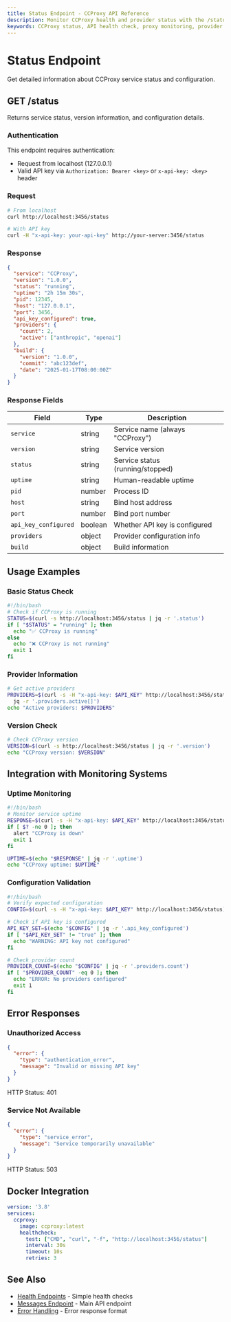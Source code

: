 ```yaml
---
title: Status Endpoint - CCProxy API Reference
description: Monitor CCProxy health and provider status with the /status endpoint. Real-time information about proxy health and provider connectivity.
keywords: CCProxy status, API health check, proxy monitoring, provider status
---
```


# Status Endpoint

Get detailed information about CCProxy service status and configuration.

<SocialShare />

## GET /status

Returns service status, version information, and configuration details.

### Authentication

This endpoint requires authentication:
- Request from localhost (127.0.0.1)
- Valid API key via `Authorization: Bearer <key>` or `x-api-key: <key>` header

### Request

```bash
# From localhost
curl http://localhost:3456/status

# With API key
curl -H "x-api-key: your-api-key" http://your-server:3456/status
```

### Response

```json
{
  "service": "CCProxy",
  "version": "1.0.0",
  "status": "running",
  "uptime": "2h 15m 30s",
  "pid": 12345,
  "host": "127.0.0.1",
  "port": 3456,
  "api_key_configured": true,
  "providers": {
    "count": 2,
    "active": ["anthropic", "openai"]
  },
  "build": {
    "version": "1.0.0",
    "commit": "abc123def",
    "date": "2025-01-17T08:00:00Z"
  }
}
```

### Response Fields

| Field | Type | Description |
|-------|------|-------------|
| `service` | string | Service name (always "CCProxy") |
| `version` | string | Service version |
| `status` | string | Service status (running/stopped) |
| `uptime` | string | Human-readable uptime |
| `pid` | number | Process ID |
| `host` | string | Bind host address |
| `port` | number | Bind port number |
| `api_key_configured` | boolean | Whether API key is configured |
| `providers` | object | Provider configuration info |
| `build` | object | Build information |

## Usage Examples

### Basic Status Check
```bash
#!/bin/bash
# Check if CCProxy is running
STATUS=$(curl -s http://localhost:3456/status | jq -r '.status')
if [ "$STATUS" = "running" ]; then
  echo "✅ CCProxy is running"
else
  echo "❌ CCProxy is not running"
  exit 1
fi
```

### Provider Information
```bash
# Get active providers
PROVIDERS=$(curl -s -H "x-api-key: $API_KEY" http://localhost:3456/status | 
  jq -r '.providers.active[]')
echo "Active providers: $PROVIDERS"
```

### Version Check
```bash
# Check CCProxy version
VERSION=$(curl -s http://localhost:3456/status | jq -r '.version')
echo "CCProxy version: $VERSION"
```

## Integration with Monitoring Systems

### Uptime Monitoring
```bash
#!/bin/bash
# Monitor service uptime
RESPONSE=$(curl -s -H "x-api-key: $API_KEY" http://localhost:3456/status)
if [ $? -ne 0 ]; then
  alert "CCProxy is down"
  exit 1
fi

UPTIME=$(echo "$RESPONSE" | jq -r '.uptime')
echo "CCProxy uptime: $UPTIME"
```

### Configuration Validation
```bash
#!/bin/bash
# Verify expected configuration
CONFIG=$(curl -s -H "x-api-key: $API_KEY" http://localhost:3456/status)

# Check if API key is configured
API_KEY_SET=$(echo "$CONFIG" | jq -r '.api_key_configured')
if [ "$API_KEY_SET" != "true" ]; then
  echo "WARNING: API key not configured"
fi

# Check provider count
PROVIDER_COUNT=$(echo "$CONFIG" | jq -r '.providers.count')
if [ "$PROVIDER_COUNT" -eq 0 ]; then
  echo "ERROR: No providers configured"
  exit 1
fi
```

## Error Responses

### Unauthorized Access
```json
{
  "error": {
    "type": "authentication_error",
    "message": "Invalid or missing API key"
  }
}
```
HTTP Status: 401

### Service Not Available
```json
{
  "error": {
    "type": "service_error",
    "message": "Service temporarily unavailable"
  }
}
```
HTTP Status: 503

## Docker Integration

```yaml
version: '3.8'
services:
  ccproxy:
    image: ccproxy:latest
    healthcheck:
      test: ["CMD", "curl", "-f", "http://localhost:3456/status"]
      interval: 30s
      timeout: 10s
      retries: 3
```

## See Also

- [Health Endpoints](/api/health) - Simple health checks
- [Messages Endpoint](/api/messages) - Main API endpoint
- [Error Handling](/api/errors) - Error response format